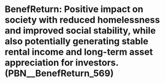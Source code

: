 # BenefReturn: __Positive impact on society with reduced homelessness and improved social stability, while also potentially generating stable rental income and long-term asset appreciation for investors.__ (PBN__BenefReturn_569)

